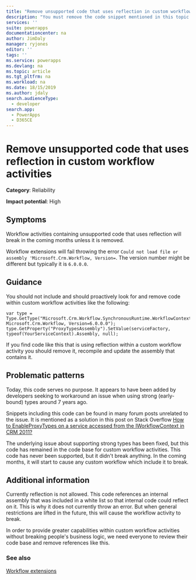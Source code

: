 ```yaml
---
title: "Remove unsupported code that uses reflection in custom workflow activities | MicrosoftDocs"
description: "You must remove the code snippet mentioned in this topic if you find it in custom workflow activities"
services: ''
suite: powerapps
documentationcenter: na
author: JimDaly
manager: ryjones
editor: ''
tags: ''
ms.service: powerapps
ms.devlang: na
ms.topic: article
ms.tgt_pltfrm: na
ms.workload: na
ms.date: 18/15/2019
ms.author: jdaly
search.audienceType: 
  - developer
search.app: 
  - PowerApps
  - D365CE
---
```

# Remove unsupported code that uses reflection in custom workflow activities

**Category**: Reliability

**Impact potential**: High

<a name='symptoms'></a>

## Symptoms

Workflow activities containing unsupported code that uses reflection will break in the coming months unless it is removed.

Workflow extensions will fail throwing the error `Could not load file or assembly 'Microsoft.Crm.Workflow, Version=`. The version number might be different but typically it is `6.0.0.0`.


<a name='guidance'></a>

## Guidance

You should not include and should proactively look for and remove code within custom workflow activities like the following:

```
var type = Type.GetType("Microsoft.Crm.Workflow.SynchronousRuntime.WorkflowContext, Microsoft.Crm.Workflow, Version=6.0.0.0");
type.GetProperty("ProxyTypesAssembly").SetValue(serviceFactory, typeof(YourServiceContext).Assembly, null); 
```

If you find code like this that is using reflection within a custom workflow activity you should remove it, recompile and update the assembly that contains it.

<a name='problem'></a>

## Problematic patterns

Today, this code serves no purpose. It appears to have been added by developers seeking to workaround an issue when using strong (early-bound) types around 7 years ago. 

Snippets including this code can be found in many forum posts unrelated to the issue. It is mentioned as a solution in this post on Stack Overflow [How to EnableProxyTypes on a service accessed from the IWorkflowContext in CRM 2011?](https://stackoverflow.com/questions/9230117/how-to-enableproxytypes-on-a-service-accessed-from-the-iworkflowcontext-in-crm-2/45948206)

The underlying issue about supporting strong types has been fixed, but this code has remained in the code base for custom workflow activities. This code has never been supported, but it didn't break anything. In the coming months, it will start to cause any custom workflow which include it to break.


<a name='additional'></a>

## Additional information

Currently reflection is not allowed. This code references an internal assembly that was included in a white list so that internal code could reflect on it. This is why it does not currently throw an error. But when general restrictions are lifted in the future, this will cause the workflow activity to break.

In order to provide greater capabilities within custom workflow activities without breaking people's business logic, we need everyone to review their code base and remove references like this.

<a name='seealso'></a>

### See also

[Workflow extensions](../../workflow/workflow-extensions.md)
